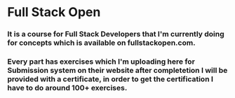 # Full Stack Open
### It is a course for Full Stack Developers that I'm currently doing for concepts which is available on fullstackopen.com.
### Every part has exercises which I'm uploading here for Submission system on their website after completetion I will be provided with a certificate, in order to get the certification I have to do around 100+ exercises.
